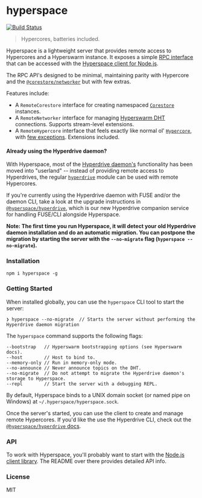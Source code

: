 # hyperspace
[![Build Status](https://travis-ci.com/andrewosh/hyperspace.svg?token=WgJmQm3Kc6qzq1pzYrkx&branch=master)](https://travis-ci.com/andrewosh/hyperspace)

> Hypercores, batteries included.

Hyperspace is a lightweight server that provides remote access to Hypercores and a Hyperswarm instance. It exposes a simple [RPC interface](https://github.com/hyperspace-org/rpc) that can be accessed with the [Hyperspace client for Node.js](https://github.com/hyperspace-org/client).

The RPC API's designed to be minimal, maintaining parity with Hypercore and the [`@corestore/networker`](https://github.com/andrewosh/corestore-networker) but with few extras.

Features include:
* A `RemoteCorestore` interface for creating namespaced [`Corestore`](https://github.com/andrewosh/corestore) instances. 
* A `RemoteNetworker` interface for managing [Hyperswarm DHT](https://github.com/hyperswarm/hyperswarm) connections. Supports stream-level extensions. 
* A `RemoteHypercore` interface that feels exactly like normal ol' [`Hypercore`](https://github.com/hypercore-protocol/hypercore), with [few exceptions](TODO). Extensions included.

#### Already using the Hyperdrive daemon?
With Hyperspace, most of the [Hyperdrive daemon's](https://github.com/hypercore-protocol/hyperdrive-daemon) functionality has been moved into "userland" -- instead of providing remote access to Hyperdrives, the regular [`hyperdrive`](https://github.com/hypercore-protocol/hyperdrive) module can be used with remote Hypercores.

If you're currently using the Hyperdrive daemon with FUSE and/or the daemon CLI, take a look at the upgrade instructions in [`@hyperspace/hyperdrive`](https://github.com/hyperspace-org/hyperdrive-service), which is our new Hyperdrive companion service for handling FUSE/CLI alongside Hyperspace.

__Note: The first time you run Hyperspace, it will detect your old Hyperdrive daemon installation and do an automatic migration. You can postpone the migration by starting the server with the `--no-migrate` flag (`hyperspace --no-migrate`).__

### Installation
```
npm i hyperspace -g
```

### Getting Started
When installed globally, you can use the `hyperspace` CLI tool to start the server:
```
❯ hyperspace --no-migrate  // Starts the server without performing the Hyperdrive daemon migration
```

The `hyperspace` command supports the following flags:
```
--bootstrap   // Hyperswarm bootstrapping options (see Hyperswarm docs).
--host        // Host to bind to.
--memory-only // Run in memory-only mode.
--no-announce // Never announce topics on the DHT.
--no-migrate  // Do not attempt to migrate the Hyperdrive daemon's storage to Hyperspace.
--repl        // Start the server with a debugging REPL.
```

By default, Hyperspace binds to a UNIX domain socket (or named pipe on Windows) at `~/.hyperspace/hyperspace.sock`.

Once the server's started, you can use the client to create and manage remote Hypercores. If you'd like the use the Hyperdrive CLI, check out the [`@hyperspace/hyperdrive` docs](https://github.com/hyperspace-org/hyperdrive-service).

### API
To work with Hyperspace, you'll probably want to start with the [Node.js client library](https://github.com/hyperspace-org/client). The README over there provides detailed API info.

### License
MIT

